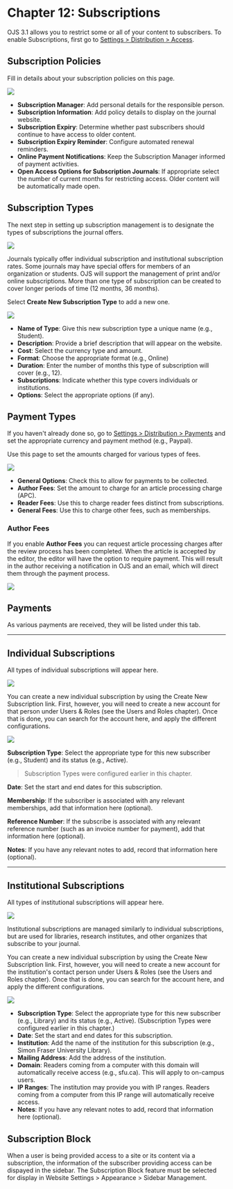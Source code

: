 # Chapter 12: Subscriptions

OJS 3.1 allows you to restrict some or all of your content to subscribers. To enable Subscriptions, first go to [Settings &gt; Distribution &gt; Access](./distribution_settings.md).

## Subscription Policies

Fill in details about your subscription policies on this page.

![](./assets/learning-ojs3.1-jm-subscriptions-policies.png)

- **Subscription Manager**: Add personal details for the responsible person.
- **Subscription Information**: Add policy details to display on the journal website.
- **Subscription Expiry**: Determine whether past subscribers should continue to have access to older content.
- **Subscription Expiry Reminder**: Configure automated renewal reminders.
- **Online Payment Notifications**: Keep the Subscription Manager informed of payment activities.
- **Open Access Options for Subscription Journals**: If appropriate select the number of current months for restricting access. Older content will be automatically made open.

## Subscription Types

The next step in setting up subscription management is to designate the types of subscriptions the journal offers.

![](./assets/learning-ojs3.1-jm-subscriptions-types.png)

Journals typically offer individual subscription and institutional subscription rates. Some journals may have special offers for members of an organization or students. OJS will support the management of print and/or online subscriptions. More than one type of subscription can be created to cover longer periods of time \(12 months, 36 months\).

Select **Create New Subscription Type** to add a new one.

![](./assets/learning-ojs3.1-jm-subscriptions-types-create.png)

- **Name of Type**: Give this new subscription type a unique name \(e.g., Student\).
- **Description**: Provide a brief description that will appear on the website.
- **Cost**: Select the currency type and amount.
- **Format**: Choose the appropriate format \(e.g., Online\)
- **Duration**: Enter the number of months this type of subscription will cover \(e.g., 12\).
- **Subscriptions**: Indicate whether this type covers individuals or institutions.
- **Options**: Select the appropriate options \(if any\).

## Payment Types

If you haven't already done so, go to [Settings &gt; Distribution &gt; Payments](./distribution_settings.md) and set the appropriate currency and payment method \(e.g., Paypal\).

Use this page to set the amounts charged for various types of fees.

![](./assets/learning-ojs3.1-jm-subscriptions-paytypes.png)

- **General Options**: Check this to allow for payments to be collected.
- **Author Fees**: Set the amount to charge for an article processing charge \(APC\).
- **Reader Fees**: Use this to charge reader fees distinct from subscriptions.
- **General Fees**: Use this to charge other fees, such as memberships.

### Author Fees

If you enable **Author Fees** you can request article processing charges after the review process has been completed. When the article is accepted by the editor, the editor will have the option to require payment. This will result in the author receiving a notification in OJS and an email, which will direct them through the payment process.

![](./assets/learning-ojs3.1-jm-subscriptions-authorfees.png)

## Payments

As various payments are received, they will be listed under this tab.

<hr />

## Individual Subscriptions

All types of individual subscriptions will appear here.

![](./assets/learning-ojs3.1-jm-subscriptions-indiv.png)

You can create a new individual subscription by using the Create New Subscription link. First, however, you will need to create a new account for that person under Users & Roles \(see the Users and Roles chapter\). Once that is done, you can search for the account here, and apply the different configurations.

![](./assets/learning-ojs3.1-jm-subscriptions-indiv-create.png)

**Subscription Type**: Select the appropriate type for this new subscriber \(e.g., Student\) and its status \(e.g., Active\).

> Subscription Types were configured earlier in this chapter.

**Date**: Set the start and end dates for this subscription.

**Membership**: If the subscriber is associated with any relevant memberships, add that information here \(optional\).

**Reference Number**: If the subscribe is associated with any relevant reference number \(such as an invoice number for payment\), add that information here \(optional\).

**Notes**: If you have any relevant notes to add, record that information here \(optional\).

<hr />

## Institutional Subscriptions

All types of institutional subscriptions will appear here.

![](./assets/learning-ojs3.1-jm-subscriptions-instit.png)

Institutional subscriptions are managed similarly to individual subscriptions, but are used for libraries, research institutes, and other organizes that subscribe to your journal.

You can create a new individual subscription by using the Create New Subscription link. First, however, you will need to create a new account for the institution's contact person under Users & Roles \(see the Users and Roles chapter\). Once that is done, you can search for the account here, and apply the different configurations.

![](./assets/learning-ojs3.1-jm-subscriptions-instit-create.png)

- **Subscription Type**: Select the appropriate type for this new subscriber \(e.g., Library\) and its status \(e.g., Active\). (Subscription Types were configured earlier in this chapter.)
- **Date**: Set the start and end dates for this subscription.
-  **Institution**: Add the name of the institution for this subscription \(e.g., Simon Fraser University Library\).
- **Mailing Address**: Add the address of the institution.
- **Domain**: Readers coming from a computer with this domain will automatically receive access \(e.g., sfu.ca\). This will apply to on-campus users.
- **IP Ranges**: The institution may provide you with IP ranges. Readers coming from a computer from this IP range will automatically receive access.
- **Notes**: If you have any relevant notes to add, record that information here \(optional\).

## Subscription Block
When a user is being provided access to a site or its content via a subscription, the information of the subscriber providing access can be dispayed in the sidebar. The Subscription Block feature must be selected for display in Website Settings > Appearance > Sidebar Management.
